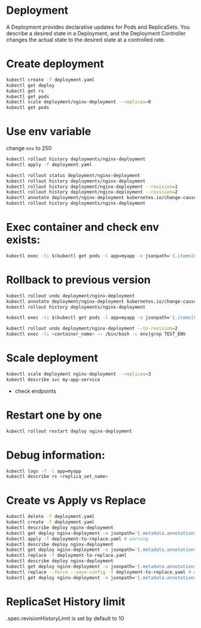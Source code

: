 # Deployment
A Deployment provides declarative updates for Pods and ReplicaSets.
You describe a desired state in a Deployment, and the Deployment Controller changes the actual state to the desired state at a controlled rate.

# Create deployment

```sh
kubectl create -f deployment.yaml
kubectl get deploy
kubectl get rs
kubectl get pods
kubectl scale deployment/nginx-deployment --replicas=0
kubectl get pods

```

# Use env variable
change  `env` to 250

```sh
kubectl rollout history deployments/nginx-deployment
kubectl apply -f deployment.yaml

kubectl rollout status deployment/nginx-deployment
kubectl rollout history deployments/nginx-deployment
kubectl rollout history deployment/nginx-deployment --revision=1
kubectl rollout history deployment/nginx-deployment --revision=2
kubectl annotate deployment/nginx-deployment kubernetes.io/change-cause="env updated"
kubectl rollout history deployments/nginx-deployment
```

# Exec container and check env exists:

```sh
kubectl exec -ti $(kubectl get pods -l app=myapp -o jsonpath='{.items[0].metadata.name}') -- /bin/bash -c env|grep TEST_ENV
```

# Rollback to previous version

```sh
kubectl rollout undo deployment/nginx-deployment
kubectl annotate deployment/nginx-deployment kubernetes.io/change-cause="env reverted"
kubectl rollout history deployments/nginx-deployment

kubectl exec -ti $(kubectl get pods -l app=myapp -o jsonpath='{.items[0].metadata.name}') -- /bin/bash -c env|grep TEST_ENV

kubectl rollout undo deployment/nginx-deployment --to-revision=2
kubectl exec -ti <container_name> -- /bin/bash -c env|grep TEST_ENV
```

# Scale deployment 
```sh
kubectl scale deployment nginx-deployment --replicas=3
kubectl describe svc my-app-service
```
 - check endpoints

# Restart one by one

```sh
kubectl rollout restart deploy nginx-deployment
```

# Debug information:
```sh
kubectl logs -f -l app=myapp
kubectl describe rs <replica_set_name>
```

# Create vs Apply vs Replace

```sh
kubectl delete -f deployment.yaml
kubectl create -f deployment.yaml
kubectl describe deploy nginx-deployment
kubectl get deploy nginx-deployment -o jsonpath='{.metadata.annotations}' # revsion 1
kubectl apply -f deployment-to-replace.yaml # warning
kubectl describe deploy nginx-deployment
kubectl get deploy nginx-deployment -o jsonpath='{.metadata.annotations}' # revision 2 + last applied config
kubectl replace -f deployment-to-replace.yaml
kubectl describe deploy nginx-deployment
kubectl get deploy nginx-deployment -o jsonpath='{.metadata.annotations}' # revision 3, other annotation removed
kubectl replace --force --save-config -f deployment-to-replace.yaml # deletes & creates
kubectl get deploy nginx-deployment -o jsonpath='{.metadata.annotations}' # revision 1 + last applied config
```


# ReplicaSet History limit

.spec.revisionHistoryLimit is set by default to 10


